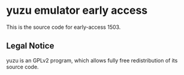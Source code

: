 yuzu emulator early access
=============

This is the source code for early-access 1503.

## Legal Notice

yuzu is an GPLv2 program, which allows fully free redistribution of its source code.